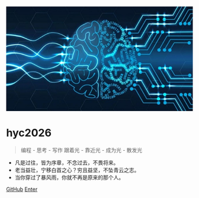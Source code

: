 <!-- _coverpage.md -->

![logo](fm.jpg)

# hyc2026

> 编程 - 思考 - 写作
> 跟着光 - 靠近光 - 成为光 - 散发光

- 凡是过往，皆为序章，不念过去，不畏将来。
- 老当益壮，宁移白首之心？穷且益坚，不坠青云之志。
- 当你穿过了暴风雨，你就不再是原来的那个人。

[GitHub](https://github.com/hyc2026)
[Enter](README)
